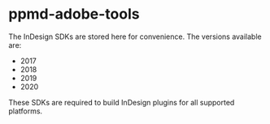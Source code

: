 # ppmd-adobe-tools

The InDesign SDKs are stored here for convenience.  The versions available are:
* 2017
* 2018
* 2019
* 2020

These SDKs are required to build InDesign plugins for all supported platforms.
